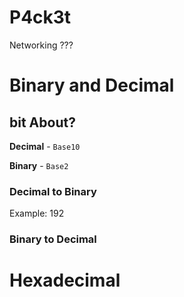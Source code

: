 # P4ck3t

Networking ???

# Binary and Decimal

## bit About?

**Decimal** - `Base10` 

**Binary** - `Base2`

### Decimal to Binary

Example: 192

### Binary to Decimal

# Hexadecimal


